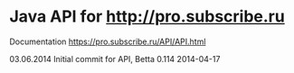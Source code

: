 Java API for http://pro.subscribe.ru
===============

Documentation https://pro.subscribe.ru/API/API.html

03.06.2014
Initial commit for API, Betta 0.114 2014-04-17
